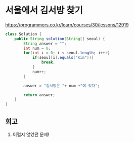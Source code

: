 # 서울에서 김서방 찾기

https://programmers.co.kr/learn/courses/30/lessons/12919

```java
class Solution {
    public String solution(String[] seoul) {
        String answer = "";
        int num = 0;
        for(int i = 0; i < seoul.length; i++){
            if(seoul[i].equals("Kim")){
                break;
            }
            num++;
        }

        answer = "김서방은 "+ num +"에 있다";

        return answer;
    }
}
```

## 회고

1. 어렵지 않았던 문제!